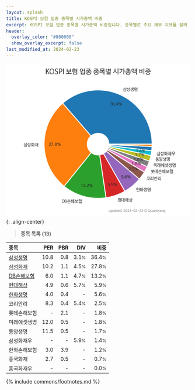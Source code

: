 ```yaml
---
layout: splash
title: KOSPI 보험 업종 종목별 시가총액 비중
excerpt: KOSPI 보험 업종 종목별 시가총액 비중입니다. 종목별로 주요 재무 지표를 함께 표시합니다.
header:
  overlay_color: "#800000"
  show_overlay_excerpt: false
last_modified_at: 2024-02-23
---
```



![KOSPI 보험 업종 종목별 시가총액 비중](/stats/sector/images/kospi_업종_보험_종목.png){: .align-center}


> **종목 목록 (13)**<a id="list"></a>

| **종목** | **PER** | **PBR** | **DIV** | **비중** |
| :------- | ------: | ------: | ------: | -------: |
| [삼성생명](/032830/) | 10.8 | 0.8 | 3.1<small>%</small> | 36.4<small>%</small> |
| [삼성화재](/000810/) | 10.2 | 1.1 | 4.5<small>%</small> | 27.8<small>%</small> |
| [DB손해보험](/005830/) | 6.0 | 1.1 | 4.7<small>%</small> | 13.2<small>%</small> |
| [현대해상](/001450/) | 4.9 | 0.6 | 5.7<small>%</small> | 5.9<small>%</small> |
| [한화생명](/088350/) | 4.0 | 0.4 | - | 5.6<small>%</small> |
| 코리안리 | 8.3 | 0.4 | 5.4<small>%</small> | 2.5<small>%</small> |
| 롯데손해보험 | - | 2.1 | - | 1.8<small>%</small> |
| 미래에셋생명 | 12.0 | 0.5 | - | 1.8<small>%</small> |
| 동양생명 | 11.5 | 0.5 | - | 1.7<small>%</small> |
| 삼성화재우 | - | - | 5.9<small>%</small> | 1.4<small>%</small> |
| 한화손해보험 | 3.0 | 3.9 | - | 1.2<small>%</small> |
| 흥국화재 | 2.7 | 0.5 | - | 0.7<small>%</small> |
| 흥국화재우 | - | - | - | 0.0<small>%</small> |

{% include commons/footnotes.md %}